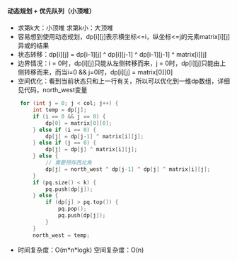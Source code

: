 #### 动态规划 + 优先队列（小顶堆）
* 求第k大：小顶堆  求第k小：大顶堆
* 容易想到使用动态规划，dp\[i][j]表示横坐标\<=i，纵坐标\<=j的元素matrix\[i][j]异或的结果
* 状态转移：dp\[i][j] = dp\[i-1][j] ^ dp\[i][j-1] ^ dp\[i-1][j-1] ^ matrix\[i][j]
* 边界情况：i = 0时，dp\[i][j]只能从左侧转移而来，j = 0时，dp\[i][j]只能由上侧转移而来，而当i=0 && j=0时，dp\[i][j] = matrix\[0][0]
* 空间优化：看到当前状态只和上一行有关，所以可以优化到一维dp数组，详细见代码，north\_west变量
```c++
    for (int j = 0; j < col; j++) {
        int temp = dp[j];
        if (i == 0 && j == 0) {
            dp[0] = matrix[0][0];
        } else if (i == 0) {
            dp[j] = dp[j-1] ^ matrix[i][j];
        } else if (j == 0) {
            dp[j] = dp[j] ^ matrix[i][j];
        } else {
            // 需要预存西北角
            dp[j] = north_west ^ dp[j-1] ^ dp[j] ^ matrix[i][j];
        }
        if (pq.size() < k) {
            pq.push(dp[j]);
        } else {
            if (dp[j] > pq.top()) {
                pq.pop();
                pq.push(dp[j]);
            }
        }
        north_west = temp; 
```
* 时间复杂度：O(m\*n\*logk) 空间复杂度：O(n)

